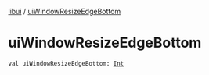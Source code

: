 [libui](index.md) / [uiWindowResizeEdgeBottom](./ui-window-resize-edge-bottom.md)

# uiWindowResizeEdgeBottom

`val uiWindowResizeEdgeBottom: `[`Int`](https://kotlinlang.org/api/latest/jvm/stdlib/kotlin/-int/index.html)